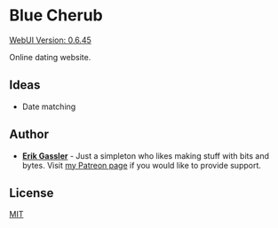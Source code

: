 # Blue Cherub

[WebUI Version: 0.6.45](https://github.com/StoicDreams/RustWebUI)

Online dating website.

## Ideas

* Date matching

## Author

* **[Erik Gassler](https://www.erikgassler.com/home)** - Just a simpleton who likes making stuff with bits and bytes. Visit [my Patreon page](https://www.patreon.com/stoicdreams) if you would like to provide support.

## License

[MIT](LICENSE)
